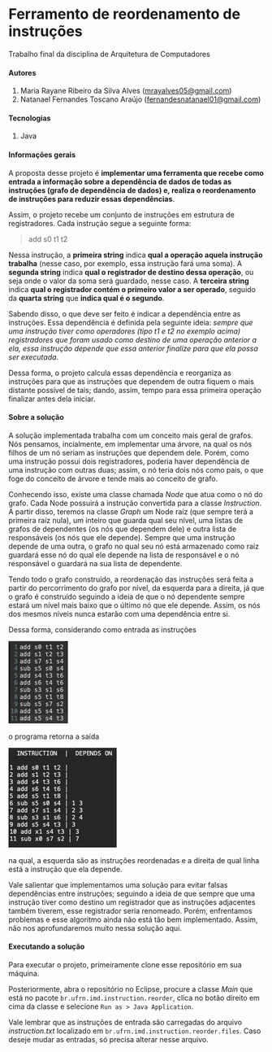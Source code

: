 # Ferramento de reordenamento de instruções

Trabalho final da disciplina de Arquitetura de Computadores

#### Autores

1. Maria Rayane Ribeiro da Silva Alves (mrayalves05@gmail.com)
2. Natanael Fernandes Toscano Araújo (fernandesnatanael01@gmail.com)

#### Tecnologias

1. Java

#### Informações gerais

A proposta desse projeto é **implementar uma ferramenta que recebe como entrada a informação sobre a  dependência de dados de todas as instruções (grafo de dependência de dados) e, realiza o reordenamento de instruções para reduzir essas dependências**.

Assim, o projeto recebe um conjunto de instruções em estrutura de registradores. Cada instrução segue a seguinte forma: 

> add s0 t1 t2

Nessa instrução, a **primeira string** indica **qual a operação aquela instrução trabalha** (nesse caso, por exemplo, essa instrução fará uma soma). A **segunda string** indica **qual o registrador de destino dessa operação**, ou seja onde o valor da soma será guardado, nesse caso. A **terceira string** indica **qual o registrador contém o primeiro valor a ser operado**, seguido da **quarta string** que **indica qual é o segundo**.

Sabendo disso, o que deve ser feito é indicar a dependência entre as instruções. Essa dependência é definida pela seguinte ideia: *sempre que uma instrução tiver como operadores (tipo t1 e t2 no exemplo acima) registradores que foram usado como destino de uma operação anterior a ela, essa instrução depende que essa anterior finalize para que ela possa ser executada*.
 
Dessa forma, o projeto calcula essas dependência e reorganiza as instruções para que as instruções que dependem de outra fiquem o mais distante possível de tais; dando, assim, tempo para essa primeira operação finalizar antes dela iniciar.


#### Sobre a solução

A solução implementada trabalha com um conceito mais geral de grafos. Nós pensamos, incialmente, em implementar uma árvore, na qual os nós filhos de um nó seriam as instruções que dependem dele. Porém, como uma instrução possui dois registradores, poderia haver dependência de uma instrução com outras duas; assim, o nó teria dois nós como pais, o que foge do conceito de árvore e tende mais ao conceito de grafo. 

Conhecendo isso, existe uma classe chamada *Node* que atua como o nó do grafo. Cada Node possuirá a instrução convertida para a classe *Instruction*. A partir disso, teremos na classe *Graph* um Node raíz (que sempre terá a primeira raíz nula), um inteiro que guarda qual seu nível, uma listas de grafos de dependentes (os nós que dependem dele) e outra lista de responsáveis (os nós que ele depende). Sempre que uma instrução depende de uma outra, o grafo no qual seu nó está armazenado como raíz guardará esse nó do qual ele depende na lista de responsável e o nó responsável o guardará na sua lista de dependente. 

Tendo todo o grafo construído, a reordenação das instruções será feita a partir do percorrimento do grafo por nível, da esquerda para a direita, já que o grafo é construído seguindo a ideia de que o nó dependente sempre estará um nível mais baixo que o último nó que ele depende. Assim, os nós dos mesmos níveis nunca estarão com uma dependência entre si.  

Dessa forma, considerando como entrada as instruções

![Instructions](readme-images/instructions.png)

o programa retorna a saída 

![Instructions](readme-images/return.png)

na qual, a esquerda são as instruções reordenadas e a direita de qual linha está a instrução que ela depende.

Vale salientar que implementamos uma solução para evitar falsas dependências entre instruções; seguindo a ideia de que sempre que uma instrução tiver como destino um registrador que as instruções adjacentes também tiverem, esse registrador seria renomeado. Porém, enfrentamos problemas e esse algoritmo ainda não está tão bem implementado. Assim, não nos aprofundaremos muito nessa solução aqui.

#### Executando a solução

Para executar o projeto, primeiramente clone esse repositório em sua máquina.

Posteriormente, abra o repositório no Eclipse, procure a classe *Main* que está no pacote `br.ufrn.imd.instruction.reorder`, clica no botão direito em cima da classe e selecione `Run as > Java Application`. 

Vale lembrar que as instruções de entrada são carregadas do arquivo *instruction.txt* localizado em `br.ufrn.imd.instruction.reorder.files`. Caso deseje mudar as entradas, só precisa alterar nesse arquivo.


